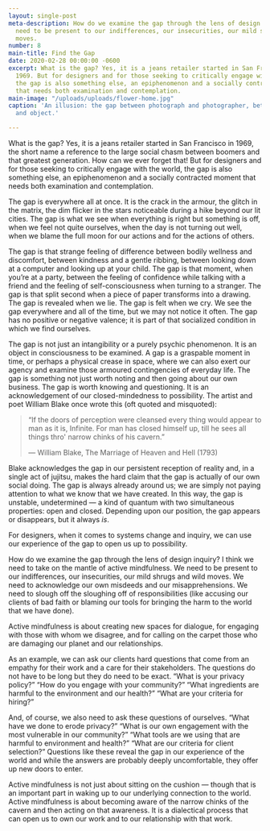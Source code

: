 ```yaml
---
layout: single-post
meta-description: How do we examine the gap through the lens of design inquiry? We
  need to be present to our indifferences, our insecurities, our mild shrugs and wild
  moves.
number: 8
main-title: Find the Gap
date: 2020-02-28 00:00:00 -0600
excerpt: What is the gap? Yes, it is a jeans retailer started in San Francisco in
  1969. But for designers and for those seeking to critically engage with the world,
  the gap is also something else, an epiphenomenon and a socially contracted moment
  that needs both examination and contemplation.
main-image: "/uploads/uploads/flower-home.jpg"
caption: 'An illusion: the gap between photograph and photographer, between subject
  and object.'

---
```

What is the gap? Yes, it is a jeans retailer started in San Francisco in 1969, the short name a reference to the large social chasm between boomers and that greatest generation. How can we ever forget that! But for designers and for those seeking to critically engage with the world, the gap is also something else, an epiphenomenon and a socially contracted moment that needs both examination and contemplation.

The gap is everywhere all at once. It is the crack in the armour, the glitch in the matrix, the dim flicker in the stars noticeable during a hike beyond our lit cities. The gap is what we see when everything is right but something is off, when we feel not quite ourselves, when the day is not turning out well, when we blame the full moon for our actions and for the actions of others.

The gap is that strange feeling of difference between bodily wellness and discomfort, between kindness and a gentle ribbing, between looking down at a computer and looking up at your child. The gap is that moment, when you’re at a party, between the feeling of confidence while talking with a friend and the feeling of self-consciousness when turning to a stranger. The gap is that split second when a piece of paper transforms into a drawing. The gap is revealed when we lie. The gap is felt when we cry. We see the gap everywhere and all of the time, but we may not notice it often. The gap has no positive or negative valence; it is part of that socialized condition in which we find ourselves.

The gap is not just an intangibility or a purely psychic phenomenon. It is an object in consciousness to be examined. A gap is a graspable moment in time, or perhaps a physical crease in space, where we can also exert our agency and examine those armoured contingencies of everyday life. The gap is something not just worth noting and then going about our own business. The gap is worth knowing and questioning. It is an acknowledgement of our closed-mindedness to possibility. The artist and poet William Blake once wrote this (oft quoted and misquoted):

> “If the doors of perception were cleansed every thing would appear to man as it is, Infinite. For man has closed himself up, till he sees all things thro' narrow chinks of his cavern.”
>
> ― William Blake, The Marriage of Heaven and Hell (1793)

Blake acknowledges the gap in our persistent reception of reality and, in a single act of jujitsu, makes the hard claim that the gap is actually of our own social doing. The gap is always already around us; we are simply not paying attention to what we know that we have created. In this way, the gap is unstable, undetermined — a kind of quantum with two simultaneous properties: open and closed. Depending upon our position, the gap appears or disappears, but it always _is_.

For designers, when it comes to systems change and inquiry, we can use our experience of the gap to open us up to possibility.

How do we examine the gap through the lens of design inquiry? I think we need to take on the mantle of active mindfulness. We need to be present to our indifferences, our insecurities, our mild shrugs and wild moves. We need to acknowledge our own misdeeds and our misapprehensions. We need to slough off the sloughing off of responsibilities (like accusing our clients of bad faith or blaming our tools for bringing the harm to the world that we have done).

Active mindfulness is about creating new spaces for dialogue, for engaging with those with whom we disagree, and for calling on the carpet those who are damaging our planet and our relationships.

As an example, we can ask our clients hard questions that come from an empathy for their work and a care for their stakeholders. The questions do not have to be long but they do need to be exact. “What is your privacy policy?” “How do you engage with your community?” “What ingredients are harmful to the environment and our health?” “What are your criteria for hiring?”

And, of course, we also need to ask these questions of ourselves. “What have we done to erode privacy?” “What is our own engagement with the most vulnerable in our community?” “What tools are we using that are harmful to environment and health?” “What are our criteria for client selection?” Questions like these reveal the gap in our experience of the world and while the answers are probably deeply uncomfortable, they offer up new doors to enter.

Active mindfulness is not just about sitting on the cushion — though that is an important part in waking up to our underlying connection to the world. Active mindfulness is about becoming aware of the narrow chinks of the cavern and then acting on that awareness. It is a dialectical process that can open us to own our work and to our relationship with that work.